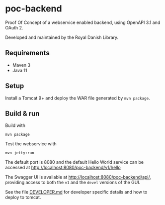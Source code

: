 # poc-backend

Proof Of Concept of a webservice enabled backend, using OpenAPI 3.1 and OAuth 2.

Developed and maintained by the Royal Danish Library.

## Requirements

* Maven 3                                  
* Java 11

## Setup

Install a Tomcat 9+ and deploy the WAR file generated by `mvn package`.

## Build & run

Build with
``` 
mvn package
```

Test the webservice with
```
mvn jetty:run
```

The default port is 8080 and the default Hello World service can be accessed at
<http://localhost:8080/poc-backend/v1/hello>

The Swagger UI is available at <http://localhost:8080/poc-backend/api/>, providing access to both the `v1` and the 
`devel` versions of the GUI. 

See the file [DEVELOPER.md](DEVELOPER.md) for developer specific details and how to deploy to tomcat.
